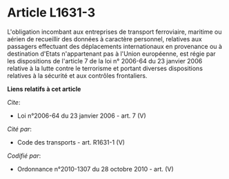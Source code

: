 # Article L1631-3

L'obligation incombant aux entreprises de transport ferroviaire, maritime ou aérien de recueillir des données à caractère
personnel, relatives aux passagers effectuant des déplacements internationaux en provenance ou à destination d'Etats
n'appartenant pas à l'Union européenne, est régie par les dispositions de l'article 7 de la loi n° 2006-64 du 23 janvier 2006
relative à la lutte contre le terrorisme et portant diverses dispositions relatives à la sécurité et aux contrôles
frontaliers.

**Liens relatifs à cet article**

_Cite_:

  - Loi n°2006-64 du 23 janvier 2006 - art. 7 (V)

_Cité par_:

  - Code des transports - art. R1631-1 (V)

_Codifié par_:

  - Ordonnance n°2010-1307 du 28 octobre 2010 - art. (V)
